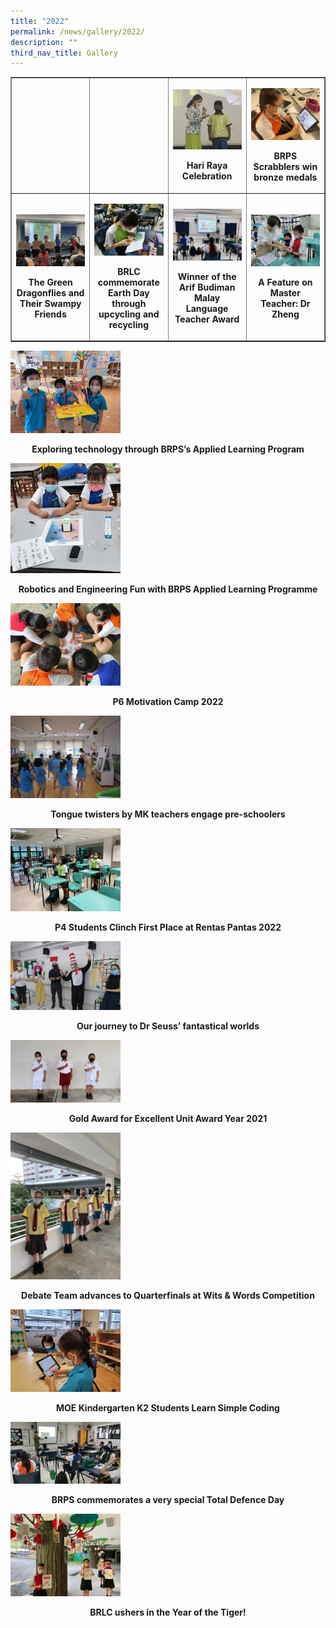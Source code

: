 ```yaml
---
title: "2022"
permalink: /news/gallery/2022/
description: ""
third_nav_title: Gallery
---
```

<table style="border-collapse: collapse; width: 100%;" border="1">
<tbody>
<tr>
<td style="width: 25%;">&nbsp;</td>
<td style="width: 25%;">&nbsp;</td>
<td style="width: 25%;"><p><a href="https://www.facebook.com/media/set/?set=a.5898128423534846&type=3">
<img style="width: 100%;" src="/images/1-22.jpg" />
</a></p>
<p class="fl-heading" style="text-align: center;"><strong><span class="fl-heading-text">Hari Raya Celebration</span></strong></p></td></td>
<td style="width: 25%;"><p><a href="https://www.facebook.com/media/set/?set=a.5897491700265185&type=3">
<img style="width: 100%;" src="/images/ABIGAIL_3S-2048x1536.jpg" />
</a></p>
<p class="fl-heading" style="text-align: center;"><strong><span class="fl-heading-text">BRPS Scrabblers win bronze medals</span></strong></p></td>
</tr>
<tr>
<td style="width: 25%;"><p><a href="https://www.facebook.com/media/set/?set=a.5883071205040568&type=3">
<img style="width: 100%;" src="/images/IMG_6904-2048x1536.jpg" />
</a></p>
<p class="fl-heading" style="text-align: center;"><strong><span class="fl-heading-text">The Green Dragonflies and Their Swampy Friends</span></strong></p></td>
<td style="width: 25%;"><p><a href="https://www.facebook.com/media/set/?set=a.5883029851711370&type=3">
<img style="width: 100%;" src="/images/1-21.jpg" />
</a></p>
<p class="fl-heading" style="text-align: center;"><strong><span class="fl-heading-text">BRLC commemorate Earth Day through upcycling and recycling</span></strong></p></td>
<td style="width: 25%;"><p><a href="https://www.facebook.com/media/set/?set=a.5873984505949238&type=3">
<img style="width: 100%;" src="/images/1-20.jpg" />
</a></p>
<p class="fl-heading" style="text-align: center;"><strong><span class="fl-heading-text">Winner of the Arif Budiman Malay Language Teacher Award</span></strong></p></td>
<td style="width: 25%;"><p><a href="https://www.facebook.com/media/set/?set=a.5861731807174508&type=3">
<img style="width: 100%;" src="/images/1-19.jpg" />
</a></p>
<p class="fl-heading" style="text-align: center;"><strong><span class="fl-heading-text">A Feature on Master Teacher: Dr Zheng</span></strong></p></td>
</tr>
</tbody>
</table>








<p><a href="https://www.facebook.com/media/set/?set=a.5797200046961018&type=3">
<img style="width: 35%;" src="/images/1-17.jpg" />
</a></p>
<p class="fl-heading" style="text-align: center;"><strong><span class="fl-heading-text">Exploring technology through BRPS’s Applied Learning Program</span></strong></p>

<p><a href="https://www.facebook.com/media/set/?set=a.5783177228363300&type=3">
<img style="width: 35%;" src="/images/1-16.jpg" />
</a></p>
<p class="fl-heading" style="text-align: center;"><strong><span class="fl-heading-text">Robotics and Engineering Fun with BRPS Applied Learning Programme</span></strong></p>

<p><a href="https://www.facebook.com/media/set/?set=a.5776987852315571&type=3">
<img style="width: 35%;" src="/images/1-15.jpg" />
</a></p>
<p class="fl-heading" style="text-align: center;"><strong><span class="fl-heading-text">P6 Motivation Camp 2022</span></strong></p>

<p><a href="https://www.facebook.com/media/set/?set=a.5733224510025239&type=3">
<img style="width: 35%;" src="/images/1-14-1536x1152.jpg" />
</a></p>
<p class="fl-heading" style="text-align: center;"><strong><span class="fl-heading-text">Tongue twisters by MK teachers engage pre-schoolers</span></strong></p>

<p><a href="https://www.facebook.com/media/set/?set=a.5733220243358999&type=3">
<img style="width: 35%;" src="/images/1-13-1536x1152.jpg" />
</a></p>
<p class="fl-heading" style="text-align: center;"><strong><span class="fl-heading-text">P4 Students Clinch First Place at Rentas Pantas 2022</span></strong></p>

<p><a href="https://www.facebook.com/media/set/?set=a.5719456341402056&type=3">
<img style="width: 35%;" src="/images/1-12.jpg" />
</a></p>
<p class="fl-heading" style="text-align: center;"><strong><span class="fl-heading-text">Our journey to Dr Seuss’ fantastical worlds</span></strong></p>

<p><a href="https://www.facebook.com/media/set/?set=a.5705418512805839&type=3">
<img style="width: 35%;" src="/images/1-11-1536x864.jpg" />
</a></p>
<p class="fl-heading" style="text-align: center;"><strong><span class="fl-heading-text">Gold Award for Excellent Unit Award Year 2021</span></strong></p>

<p><a href="https://www.facebook.com/media/set/?set=a.5681897018491322&type=3">
<img style="width: 35%;" src="/images/1-10.jpg" />
</a></p>
<p class="fl-heading" style="text-align: center;"><strong><span class="fl-heading-text">Debate Team advances to Quarterfinals at Wits & Words Competition</span></strong></p>

<p><a href="https://www.facebook.com/media/set/?set=a.5676653692348988&type=3">
<img style="width: 35%;" src="/images/1-9.jpg" />
</a></p>
<p class="fl-heading" style="text-align: center;"><strong><span class="fl-heading-text">MOE Kindergarten K2 Students Learn Simple Coding</span></strong></p>

<p><a href="https://www.facebook.com/media/set/?set=a.5673321372682220&type=3">
<img style="width: 35%;" src="/images/1-8.jpg" />
</a></p>
<p class="fl-heading" style="text-align: center;"><strong><span class="fl-heading-text">BRPS commemorates a very special Total Defence Day</span></strong></p>

<p><a href="https://www.facebook.com/media/set/?set=a.5595730707107954&type=3">
<img style="width: 35%;" src="/images/1-7.jpg" />
</a></p>
<p class="fl-heading" style="text-align: center;"><strong><span class="fl-heading-text">BRLC ushers in the Year of the Tiger!</span></strong></p>